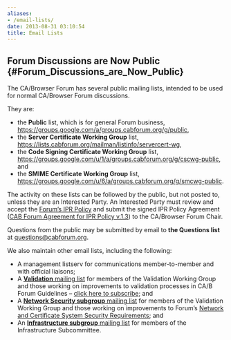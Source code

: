 ```yaml
---
aliases:
- /email-lists/
date: 2013-08-31 03:10:54
title: Email Lists
---
```


## Forum Discussions are Now Public {#Forum_Discussions_are_Now_Public}

The CA/Browser Forum has several public mailing lists, intended to be used for normal CA/Browser Forum discussions.

They are:

- the **Public** list, which is for general Forum business, https://groups.google.com/a/groups.cabforum.org/g/public,
- the **Server Certificate Working Group** list, https://lists.cabforum.org/mailman/listinfo/servercert-wg,
- the **Code Signing Certificate Working Group** list, https://groups.google.com/u/1/a/groups.cabforum.org/g/cscwg-public, and
- the **SMIME Certificate Working Group** list, https://groups.google.com/u/6/a/groups.cabforum.org/g/smcwg-public.

The activity on these lists can be followed by the public, but not posted to, unless they are an Interested Party. An Interested Party must review and accept the [Forum’s IPR Policy][1] and submit the signed IPR Policy Agreement ([CAB Forum Agreement for IPR Policy v.1.3][2]) to the CA/Browser Forum Chair.

Questions from the public may be submitted by email to **the Questions list** at questions@cabforum.org.

We also maintain other email lists, including the following:

- A management listserv for communications member-to-member and with official liaisons;
- A [**Validation** mailing list][3] for members of the Validation Working Group and those working on improvements to validation processes in CA/B Forum Guidelines – [click here to subscribe][3]; and
- A [**Network Security subgroup** mailing list][4] for members of the Validation Working Group and those working on improvements to Forum’s [Network and Certificate System Security Requirements][5]; and
- An [**Infrastructure subgroup** mailing list][6] for members of the Infrastructure Subcommittee.

[1]: /about/ipr-policy/ "IPR Policy"
[2]: /uploads/CAB-Forum-Agreement-for-IPR-Policy_20FEB18.pdf
[3]: https://lists.cabforum.org/mailman/listinfo/validation/
[4]: https://groups.google.com/u/1/a/groups.cabforum.org/g/netsec
[5]: /working-groups/netsec/documents/
[6]: https://groups.google.com/a/groups.cabforum.org/g/infrastructure
